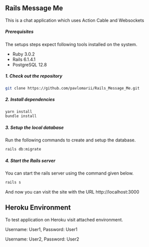 ## Rails Message Me
This is a chat application which uses Action Cable and Websockets

##### Prerequisites

The setups steps expect following tools installed on the system.

- Ruby 3.0.2
- Rails 6.1.4.1
- PostgreSQL 12.8

##### 1. Check out the repository

```bash
git clone https://github.com/pavlomarii/Rails_Message_Me.git
```

##### 2. Install dependencies

```bash
yarn install
bundle install
```

##### 3. Setup the local database

Run the following commands to create and setup the database.

```bash
rails db:migrate
```

##### 4. Start the Rails server

You can start the rails server using the command given below.

```bash
rails s
```

And now you can visit the site with the URL http://localhost:3000

## Heroku Environment

To test application on Heroku visit attached environment.

Username: User1, Password: User1

Username: User2, Password: User2
